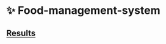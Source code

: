 # ✨ Food-management-system

## [Results](https://github.com/Deepakmukka1/food-management-system/blob/master/static/food-management-system.pdf)

